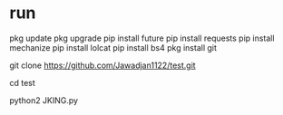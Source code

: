 # run
pkg update
pkg upgrade
pip install future
pip install requests
pip install mechanize
pip install lolcat
pip install bs4
pkg install git

git clone https://github.com/Jawadjan1122/test.git

cd test

python2 JKING.py


